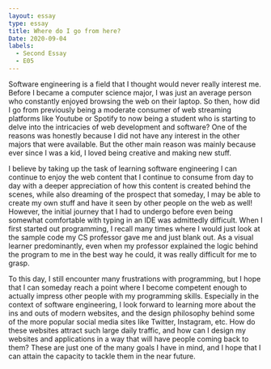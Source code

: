 ```yaml
---
layout: essay
type: essay
title: Where do I go from here?
Date: 2020-09-04
labels:
  - Second Essay
  - E05
---
```


Software engineering is a field that I thought would never really interest me. Before I became a computer science major, I was just an average person who constantly enjoyed browsing the web on their laptop. So then, how did I go from previously being a moderate consumer of web streaming platforms like Youtube or Spotify to now being a student who is starting to delve into the intricacies of web development and software? One of the reasons was honestly because I did not have any interest in the other majors that were available. But the other main reason was mainly because ever since I was a kid, I loved being creative and making new stuff. 

I believe by taking up the task of learning software engineering I can continue to enjoy the web content that I continue to consume from day to day with a deeper appreciation of how this content is created behind the scenes, while also dreaming of the prospect that someday, I may be able to create my own stuff and have it seen by other people on the web as well! 
However, the initial journey that I had to undergo before even being somewhat comfortable with typing in an IDE was admittedly difficult. When I first started out programming, I recall many times where I would just look at the sample code my CS professor gave me and just blank out. As a visual learner predominantly, even when my professor explained the logic behind the program to me in the best way he could, it was really difficult for me to grasp. 

To this day, I still encounter many frustrations with programming, but I hope that I can someday reach a point where I become competent enough to actually impress other people with my programming skills. Especially in the context of software engineering, I look forward to learning more about the ins and outs of modern websites, and the design philosophy behind some of the more popular social media sites like Twitter, Instagram, etc. How do these websites attract such large daily traffic, and how can I design my websites and applications in a way that will have people coming back to them? These are just one of the many goals I have in mind, and I hope that I can attain the capacity to tackle them in the near future.